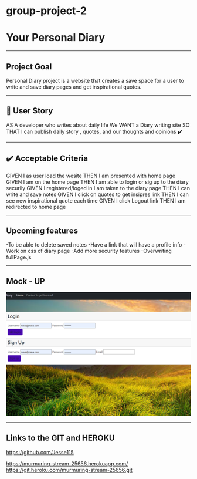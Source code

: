 # group-project-2

# Your Personal Diary

---

## Project Goal

Personal Diary project is a website that creates a save space for a user to write
and save diary pages and get inspirational quotes.

---

## :closed_book: User Story

AS A developer who writes about daily life We WANT a Diary writing site
SO THAT I can publish daily story , quotes, and our thoughts and opinions
:heavy_check_mark:

---

## :heavy_check_mark: Acceptable Criteria

GIVEN I as user load the wesite
THEN I am presented with home page
GIVEN I am on the home page
THEN I am able to login or sig up to the diary securily
GIVEN I registered/loged in I am taken to the diary page
THEN I can write and save notes
GIVEN I click on quotes to get insipres link
THEN I can see new inspirational quote each time
GIVEN I click Logout link
THEN I am redirected to home page

---

## Upcoming features

-To be able to delete saved notes
-Have a link that will have a profile info
-Work on css of diary page
-Add more security features
-Overwriting fullPage.js

---

## Mock - UP

![image of home page](/public/images/Screenshot%202022-09-17%20115043.png)

---

## Links to the GIT and HEROKU

https://github.com/Jesse115

https://murmuring-stream-25656.herokuapp.com/
https://git.heroku.com/murmuring-stream-25656.git

